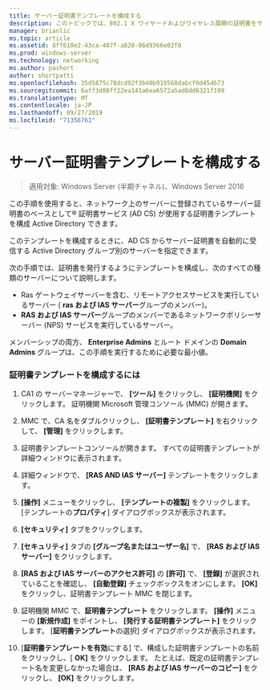 ```yaml
---
title: サーバー証明書テンプレートを構成する
description: このトピックでは、802.1 X ワイヤードおよびワイヤレス展開の証明書をサーバーのデプロイ ガイドの一部
manager: brianlic
ms.topic: article
ms.assetid: 8ff610e2-43ca-407f-a828-06d9366e02f0
ms.prod: windows-server
ms.technology: networking
ms.author: pashort
author: shortpatti
ms.openlocfilehash: 35d5875c78dcd92f3b40b919568dabcf0d45d673
ms.sourcegitcommit: 6aff3d88ff22ea141a6ea6572a5ad8dd6321f199
ms.translationtype: MT
ms.contentlocale: ja-JP
ms.lasthandoff: 09/27/2019
ms.locfileid: "71356761"
---
```

# <a name="configure-the-server-certificate-template"></a>サーバー証明書テンプレートを構成する

>適用対象: Windows Server (半期チャネル)、Windows Server 2016

この手順を使用すると、ネットワーク上のサーバーに登録されているサーバー証明書のベースとして&reg; 証明書サービス (AD CS) が使用する証明書テンプレートを構成 Active Directory できます。  
  
このテンプレートを構成するときに、AD CS からサーバー証明書を自動的に受信する Active Directory グループ別のサーバーを指定できます。   
  
次の手順では、証明書を発行するようにテンプレートを構成し、次のすべての種類のサーバーについて説明します。  
  
- Ras ゲートウェイサーバーを含む、リモートアクセスサービスを実行しているサーバー ( **ras および IAS サーバー**グループのメンバー)。  
- **RAS および IAS サーバー**グループのメンバーであるネットワークポリシーサーバー (NPS) サービスを実行しているサーバー。  
  
メンバーシップの両方、 **Enterprise Admins** とルート ドメインの **Domain Admins** グループは、この手順を実行するために必要な最小値。  
  
### <a name="to-configure-the-certificate-template"></a>証明書テンプレートを構成するには  
  
1.  CA1 の サーバーマネージャーで、 **[ツール]** をクリックし、 **[証明機関]** をクリックします。 証明機関 Microsoft 管理コンソール (MMC) が開きます。  
  
2.  MMC で、CA 名をダブルクリックし、 **[証明書テンプレート]** を右クリックして、 **[管理]** をクリックします。  
  
3.  証明書テンプレートコンソールが開きます。 すべての証明書テンプレートが詳細ウィンドウに表示されます。  
  
4.  詳細ウィンドウで、 **[RAS AND IAS サーバー]** テンプレートをクリックします。  
  
5.  **[操作]** メニューをクリックし、 **[テンプレートの複製]** をクリックします。 [テンプレートの**プロパティ**] ダイアログボックスが表示されます。  
  
6.  **[セキュリティ]** タブをクリックします。   
  
7.  **[セキュリティ]** タブの **[グループ名またはユーザー名]** で、 **[RAS および IAS サーバー]** をクリックします。  
  
8.  **[RAS および IAS サーバーのアクセス許可]** の **[許可]** で、 **[登録]** が選択されていることを確認し、 **[自動登録]** チェックボックスをオンにします。 **[OK]** をクリックし、証明書テンプレート MMC を閉じます。  
  
9.  証明機関 MMC で、**証明書テンプレート** をクリックします。 **[操作]** メニューの **[新規作成]** をポイントし、 **[発行する証明書テンプレート]** をクリックします。 [**証明書テンプレート**の選択] ダイアログボックスが表示されます。  
  
10. [**証明書テンプレートを有効**にする] で、構成した証明書テンプレートの名前をクリックし、[ **OK]** をクリックします。 たとえば、既定の証明書テンプレート名を変更しなかった場合は、 **[RAS および IAS サーバーのコピー]** をクリックし、 **[OK]** をクリックします。  
  


